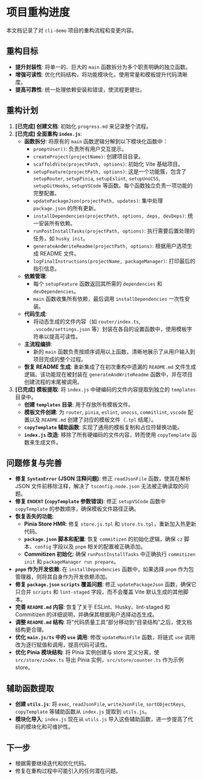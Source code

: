 # 项目重构进度

本文档记录了对 `cli-demo` 项目的重构流程和变更内容。

## 重构目标

- **提升封装性**: 将单一的、巨大的 `main` 函数拆分为多个职责明确的独立函数。
- **增强可读性**: 优化代码结构，将功能模块化，使用常量和模板提升代码清晰度。
- **提高可靠性**: 统一处理依赖安装和错误，使流程更健壮。

## 重构计划

1.  **[已完成] 创建文档**: 初始化 `progress.md` 来记录整个流程。
2.  **[已完成] 全面重构 `index.js`**:
    - **函数拆分**: 将原有的 `main` 函数逻辑分解到以下模块化函数中：
        - `promptUser()`: 负责所有用户交互提示。
        - `createProject(projectName)`: 创建项目目录。
        - `scaffoldVite(projectPath, options)`: 初始化 Vite 基础项目。
        - `setupFeature(projectPath, options)`: 这是一个功能簇，包含了 `setupRouter`, `setupPinia`, `setupEslint`, `setupUnoCSS`, `setupGitHooks`, `setupVSCode` 等函数。每个函数独立负责一项功能的完整配置。
        - `updatePackageJson(projectPath, updates)`: 集中处理 `package.json` 的所有更新。
        - `installDependencies(projectPath, options, deps, devDeps)`: 统一安装所有依赖。
        - `runPostInstallTasks(projectPath, options)`: 执行需要后置处理的任务，如 `husky init`。
        - `generateAndWriteReadme(projectPath, options)`: 根据用户选项生成 README 文件。
        - `logFinalInstructions(projectName, packageManager)`: 打印最后的指引信息。
    - **依赖管理**:
        - 每个 `setupFeature` 函数返回其所需的 `dependencies` 和 `devDependencies`。
        - `main` 函数收集所有依赖，最后调用 `installDependencies` 一次性安装。
    - **代码生成**:
        - 将动态生成的文件内容（如 `router/index.ts`, `.vscode/settings.json` 等）封装在各自的设置函数中，使用模板字符串以提高可读性。
    - **主流程编排**:
        - 新的 `main` 函数负责按顺序调用以上函数，清晰地展示了从用户输入到项目完成的整个过程。
    - **恢复 README 生成**: 重新集成了在初次重构中遗漏的 `README.md` 文件生成逻辑。该功能现在被封装在 `generateAndWriteReadme` 函数中，并在项目创建流程的末尾被调用。
3.  **[已完成] 模板提取**: 将 `index.js` 中硬编码的文件内容提取到独立的 `templates` 目录中。
    - **创建 `templates` 目录**: 用于存放所有模板文件。
    - **模板文件创建**: 为 `router`, `pinia`, `eslint`, `unocss`, `commitlint`, `vscode` 配置以及 `README.md` 创建了对应的模板文件（`.tpl` 结尾）。
    - **`copyTemplate` 辅助函数**: 实现了通用的模板复制和占位符替换功能。
    - **`index.js` 改造**: 移除了所有硬编码的文件内容，转而使用 `copyTemplate` 函数来生成文件。

## 问题修复与完善

- **修复 `SyntaxError` (JSON 注释问题)**: 修正 `readJsonFile` 函数，使其在解析 JSON 文件前移除注释，解决了 `tsconfig.node.json` 无法被正确读取的问题。
- **修复 `ENOENT` (`copyTemplate` 参数错误)**: 修正 `setupVSCode` 函数中 `copyTemplate` 的参数顺序，确保模板文件路径正确。
- **恢复丢失的功能**: 
    - **Pinia Store HMR**: 修复 `store.js.tpl` 和 `store.ts.tpl`，重新加入热更新代码。
    - **`package.json` 脚本和配置**: 恢复 `commitizen` 的初始化逻辑，确保 `cz` 脚本、`config` 字段以及 `pnpm` 相关的配置被正确添加。
    - **Commitizen 初始化**: 确保 `runPostInstallTasks` 中正确执行 `commitizen init` 和 `packageManager run prepare`。
- **`pnpm` 作为开发依赖**: 在 `installDependencies` 函数中，如果选择 `pnpm` 作为包管理器，则将其自身作为开发依赖添加。
- **修复 `package.json` `scripts` 覆盖问题**: 修正 `updatePackageJson` 函数，确保它只合并 `scripts` 和 `lint-staged` 字段，而不会覆盖 Vite 默认生成的其他脚本。
- **完善 `README.md` 内容**: 恢复了关于 ESLint、Husky、lint-staged 和 Commitizen 的详细说明，并确保其根据用户选择动态生成。
- **调整 `README.md` 结构**: 将“代码质量工具”部分移动到“目录结构”之后，使文档结构更合理。
- **优化 `main.js/ts` 中的 `use` 调用**: 修改 `updateMainFile` 函数，将链式 `use` 调用改为逐行赋值和调用，提高代码可读性。
- **优化 Pinia 模块结构**: 将 Pinia 实例创建与 store 定义分离，使 `src/store/index.ts` 导出 Pinia 实例，`src/store/counter.ts` 作为示例 store。

## 辅助函数提取

- **创建 `utils.js`**: 将 `exec`, `readJsonFile`, `writeJsonFile`, `sortObjectKeys`, `copyTemplate` 等辅助函数从 `index.js` 提取到 `utils.js`。
- **模块化导入**: `index.js` 现在从 `utils.js` 导入这些辅助函数，进一步提高了代码的模块化和可维护性。

## 下一步

- 根据需要继续迭代和优化代码。
- 修复在重构过程中可能引入的任何潜在问题。
